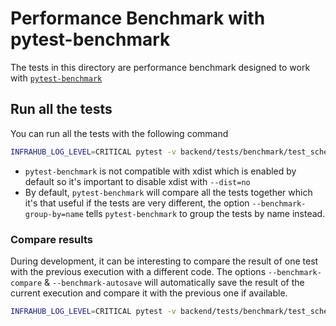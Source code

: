 
# Performance Benchmark with pytest-benchmark

The tests in this directory are performance benchmark designed to work with [`pytest-benchmark`](https://github.com/ionelmc/pytest-benchmark)

## Run all the tests

You can run all the tests with the following command

```sh
INFRAHUB_LOG_LEVEL=CRITICAL pytest -v backend/tests/benchmark/test_schemabranch_process.py --dist=no --benchmark-group-by=name
```

- `pytest-benchmark` is not compatible with xdist which is enabled by default so it's important to disable xdist with `--dist=no`
- By default, `pytest-benchmark` will compare all the tests together which it's that useful if the tests are very different, the option `--benchmark-group-by=name` tells `pytest-benchmark` to group the tests by name instead.

### Compare results

During development, it can be interesting to compare the result of one test with the previous execution with a different code. The options `--benchmark-compare` & `--benchmark-autosave` will automatically save the result of the current execution and compare it with the previous one if available.

```sh
INFRAHUB_LOG_LEVEL=CRITICAL pytest -v backend/tests/benchmark/test_schemabranch_process.py --dist=no --benchmark-group-by=name --benchmark-compare --benchmark-autosave
```